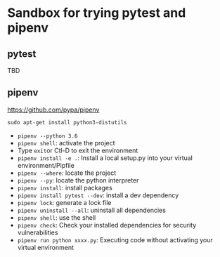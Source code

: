 # Sandbox for trying pytest and pipenv

## pytest
TBD

## pipenv
https://github.com/pypa/pipenv

`sudo apt-get install python3-distutils`

* `pipenv --python 3.6`
* `pipenv shell`: activate the project
* Type `exit`or Ctl-D to exit the environment
* `pipenv install -e .`:  Install a local setup.py into your virtual environment/Pipfile
* `pipenv --where`: locate the project
* `pipenv --py`: locate the python interpreter
* `pipenv install`: install packages
* `pipenv install pytest --dev`: install a dev dependency
* `pipenv lock`: generate a lock file
* `pipenv uninstall --all`: uninstall all dependencies
* `pipenv shell`: use the shell
* `pipenv check`: Check your installed dependencies for security vulnerabilities
* `pipenv run python xxxx.py`: Executing code without activating your virtual environment